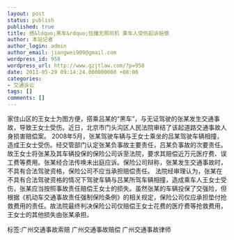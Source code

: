 ```yaml
---
layout: post
status: publish
published: true
title: 搭&ldquo;黑车&rdquo;恰撞无照司机 乘车人受伤起诉赔偿
author: 本站记者
author_login: admin
author_email: jiangwei909@gmail.com
wordpress_id: 958
wordpress_url: http://www.gzjtlaw.com/?p=958
date: 2011-05-29 09:14:24.000000000 +08:00
categories:
- 交通诉讼
tags: []
comments: []
---
```

 家住山区的王女士为图方便，搭乘吕某的&ldquo;黑车&rdquo;，与无证驾驶的张某发生交通事故，导致王女士受伤。近日，北京市门头沟区人民法院审结了该起道路交通事故人身损害赔偿案。 2008年5月，张某驾驶车辆与王女士乘坐的吕某驾驶车辆相撞，造成王女士受伤。经交管部门认定张某负事故主要责任，吕某负事故的次要责任。故王女士将张某及其车辆投保的保险公司诉至法院，要求其赔偿近万元医疗费、误工费等费用。张某经合法传唤未出庭应诉。保险公司辩称，张某发生交通事故时，不具有合法驾驶资格，保险公司不应当承担赔偿责任。 法院经审理认为，张某在不具有合法驾驶资格的情况下驾驶车辆与吕某所驾车辆相撞，造成乘车人王女士受伤，张某应当按照事故责任赔偿王女士的损失。虽然张某的车辆投保了交强险，但根据《机动车交通事故责任强制保险条例》的相关规定，保险公司仅应承担垫付抢救费用的责任。故法院最终判决保险公司仅赔偿王女士花费的医疗费等抢救费用，王女士的其他损失由张某承担。 标签:广州交通事故索赔 广州交通事故赔偿 广州交通事故律师
